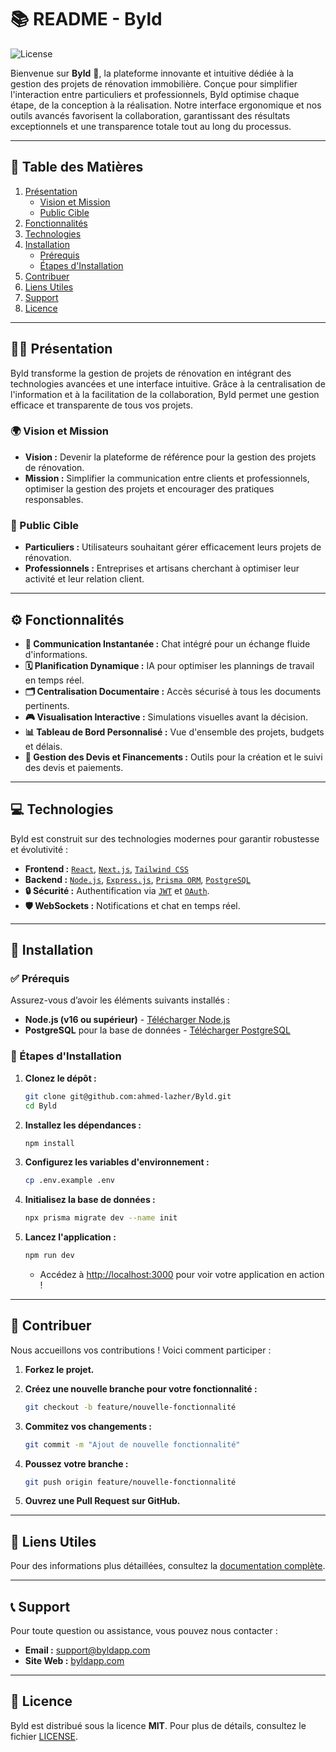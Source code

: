 # 📚 README - Byld

![License](https://img.shields.io/badge/license-MIT-blue)

Bienvenue sur **Byld** 🌟, la plateforme innovante et intuitive dédiée à la gestion des projets de rénovation immobilière. Conçue pour simplifier l'interaction entre particuliers et professionnels, Byld optimise chaque étape, de la conception à la réalisation. Notre interface ergonomique et nos outils avancés favorisent la collaboration, garantissant des résultats exceptionnels et une transparence totale tout au long du processus.

---

## 📑 Table des Matières

1. [Présentation](#-présentation)
   - [Vision et Mission](#-vision-et-mission)
   - [Public Cible](#-public-cible)
2. [Fonctionnalités](#-fonctionnalités)
3. [Technologies](#-technologies)
4. [Installation](#-installation)
   - [Prérequis](#-prérequis)
   - [Étapes d'Installation](#-étapes-dinstallation)
5. [Contribuer](#-contribuer)
6. [Liens Utiles](#-liens-utiles)
7. [Support](#-support)
8. [Licence](#-licence)

---

## 👷‍♂️ Présentation

Byld transforme la gestion de projets de rénovation en intégrant des technologies avancées et une interface intuitive. Grâce à la centralisation de l'information et à la facilitation de la collaboration, Byld permet une gestion efficace et transparente de tous vos projets.

### 🌍 Vision et Mission

- **Vision :** Devenir la plateforme de référence pour la gestion des projets de rénovation.
- **Mission :** Simplifier la communication entre clients et professionnels, optimiser la gestion des projets et encourager des pratiques responsables.

### 🎯 Public Cible

- **Particuliers :** Utilisateurs souhaitant gérer efficacement leurs projets de rénovation.
- **Professionnels :** Entreprises et artisans cherchant à optimiser leur activité et leur relation client.

---

## ⚙️ Fonctionnalités

- **💬 Communication Instantanée :** Chat intégré pour un échange fluide d'informations.
- **🗓️ Planification Dynamique :** IA pour optimiser les plannings de travail en temps réel.
- **🗂️ Centralisation Documentaire :** Accès sécurisé à tous les documents pertinents.
- **🎮 Visualisation Interactive :** Simulations visuelles avant la décision.
- **📊 Tableau de Bord Personnalisé :** Vue d'ensemble des projets, budgets et délais.
- **🧾 Gestion des Devis et Financements :** Outils pour la création et le suivi des devis et paiements.

---

## 💻 Technologies

Byld est construit sur des technologies modernes pour garantir robustesse et évolutivité :

- **Frontend :** [`React`](https://reactjs.org/), [`Next.js`](https://nextjs.org/), [`Tailwind CSS`](https://tailwindcss.com/)
- **Backend :** [`Node.js`](https://nodejs.org/), [`Express.js`](https://expressjs.com/), [`Prisma ORM`](https://www.prisma.io/), [`PostgreSQL`](https://www.postgresql.org/)
- **🔒 Sécurité :** Authentification via [`JWT`](https://jwt.io/) et [`OAuth`](https://oauth.net/).
- **🛡️ WebSockets :** Notifications et chat en temps réel.

---

## 🚀 Installation

### ✅ Prérequis

Assurez-vous d’avoir les éléments suivants installés :

- **Node.js (v16 ou supérieur)** - [Télécharger Node.js](https://nodejs.org/)
- **PostgreSQL** pour la base de données - [Télécharger PostgreSQL](https://www.postgresql.org/download/)

### 📅 Étapes d'Installation

1. **Clonez le dépôt :**
   ```bash
   git clone git@github.com:ahmed-lazher/Byld.git
   cd Byld
   ```

2. **Installez les dépendances :**
   ```bash
   npm install
   ```

3. **Configurez les variables d'environnement :**
   ```bash
   cp .env.example .env
   ```

4. **Initialisez la base de données :**
   ```bash
   npx prisma migrate dev --name init
   ```

5. **Lancez l'application :**
   ```bash
   npm run dev
   ```
   - Accédez à [http://localhost:3000](http://localhost:3000) pour voir votre application en action !

---

## 🤝 Contribuer

Nous accueillons vos contributions ! Voici comment participer :

1. **Forkez le projet.**
2. **Créez une nouvelle branche pour votre fonctionnalité :**
   ```bash
   git checkout -b feature/nouvelle-fonctionnalité
   ```

3. **Commitez vos changements :**
   ```bash
   git commit -m "Ajout de nouvelle fonctionnalité"
   ```

4. **Poussez votre branche :**
   ```bash
   git push origin feature/nouvelle-fonctionnalité
   ```

5. **Ouvrez une Pull Request sur GitHub.**

---

## 🔗 Liens Utiles

Pour des informations plus détaillées, consultez la [documentation complète](https://github.com/ahmed-lazher/Byld/blob/main/documentation/).

---

## 📞 Support

Pour toute question ou assistance, vous pouvez nous contacter :

- **Email :** [support@byldapp.com](mailto:support@byldapp.com)
- **Site Web :** [byldapp.com](https://byldapp.com)

---

## 📜 Licence

Byld est distribué sous la licence **MIT**. Pour plus de détails, consultez le fichier [LICENSE](https://github.com/ahmed-lazher/Byld/blob/main/LICENSE).